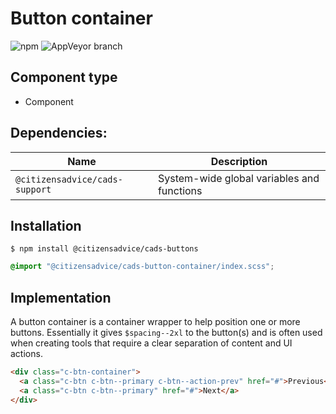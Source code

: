 # Button container

![npm](https://img.shields.io/npm/v/:package.svg)
![AppVeyor branch](https://img.shields.io/appveyor/ci/:user/:repo/:branch.svg)

## Component type

- Component

## Dependencies:

| Name                           | Description                                |
| ------------------------------ | ------------------------------------------ |
| `@citizensadvice/cads-support` | System-wide global variables and functions |

## Installation

```
$ npm install @citizensadvice/cads-buttons
```

```scss
@import "@citizensadvice/cads-button-container/index.scss";
```

## Implementation

A button container is a container wrapper to help position one or more buttons. Essentially it gives `$spacing--2xl` to the button(s) and is often used when creating tools that require a clear separation of content and UI actions.

<!-- prettier-ignore-start -->
```html
<div class="c-btn-container">
  <a class="c-btn c-btn--primary c-btn--action-prev" href="#">Previous</a>
  <a class="c-btn c-btn--primary" href="#">Next</a>
</div>
```
<!-- prettier-ignore-end -->
